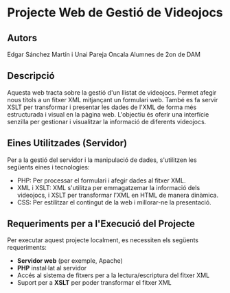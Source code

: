 # Projecte Web de Gestió de Videojocs

## Autors
Edgar Sánchez Martín i Unai Pareja Oncala
Alumnes de 2on de DAM

## Descripció
Aquesta web tracta sobre la gestió d'un llistat de videojocs. Permet afegir nous títols a un fitxer XML mitjançant un formulari web. També es fa servir XSLT per transformar i presentar les dades de l'XML de forma més estructurada i visual en la pàgina web. L'objectiu és oferir una interfície senzilla per gestionar i visualitzar la informació de diferents videojocs.

## Eines Utilitzades (Servidor)
Per a la gestió del servidor i la manipulació de dades, s'utilitzen les següents eines i tecnologies:
- PHP: Per processar el formulari i afegir dades al fitxer XML.
- XML i XSLT: XML s'utilitza per emmagatzemar la informació dels videojocs, i XSLT per transformar l'XML en HTML de manera dinàmica.
- CSS: Per estilitzar el contingut de la web i millorar-ne la presentació.

## Requeriments per a l'Execució del Projecte
Per executar aquest projecte localment, es necessiten els següents requeriments:
- **Servidor web** (per exemple, Apache)
- **PHP** instal·lat al servidor
- Accés al sistema de fitxers per a la lectura/escriptura del fitxer XML
- Suport per a **XSLT** per poder transformar el fitxer XML

